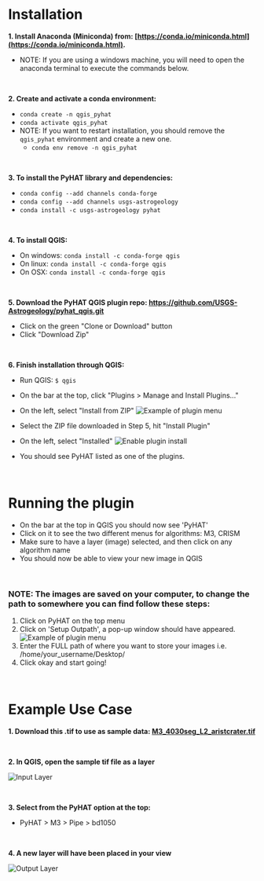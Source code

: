 # Installation

**1. Install Anaconda (Miniconda) from: [https://conda.io/miniconda.html](https://conda.io/miniconda.html).**
        
   * NOTE: If you are using a windows machine, you will need to open the anaconda terminal to execute the commands below.

&nbsp;&nbsp;


**2. Create and activate a conda environment:**
   * `conda create -n qgis_pyhat`
   * `conda activate qgis_pyhat`
   *  NOTE: If you want to restart installation, you should remove the `qgis_pyhat` environment and create a new one.
      * `conda env remove -n qgis_pyhat`

&nbsp;&nbsp;


**3. To install the PyHAT library and dependencies:**
   * `conda config --add channels conda-forge`
   * `conda config --add channels usgs-astrogeology`
   * `conda install -c usgs-astrogeology pyhat`

&nbsp;&nbsp;


**4. To install QGIS:**
   * On windows: `conda install -c conda-forge qgis`
   * On linux: `conda install -c conda-forge qgis`
   * On OSX: `conda install -c conda-forge qgis`


&nbsp;&nbsp;


**5. Download the PyHAT QGIS plugin repo: <https://github.com/USGS-Astrogeology/pyhat_qgis.git>**
   * Click on the green "Clone or Download" button
   * Click "Download Zip"


&nbsp;&nbsp;


**6. Finish installation through QGIS:**

   * Run QGIS: `$ qgis`

   * On the bar at the top, click "Plugins > Manage and Install Plugins..."

   * On the left, select "Install from ZIP"
   ![Example of plugin menu](https://raw.githubusercontent.com/wiki/USGS-Astrogeology/PyHAT/images/plugin_menu.png)

   * Select the ZIP file downloaded in Step 5, hit "Install Plugin"

   * On the left, select "Installed"
   ![Enable plugin install](https://raw.githubusercontent.com/wiki/USGS-Astrogeology/PyHAT/images/plugin_installed.png)

   * You should see PyHAT listed as one of the plugins.

&nbsp;&nbsp;

# Running the plugin


* On the bar at the top in QGIS you should now see 'PyHAT'
* Click on it to see the two different menus for algorithms: M3, CRISM
* Make sure to have a layer (image) selected, and then click on any algorithm name
* You should now be able to view your new image in QGIS

&nbsp;&nbsp;

### NOTE: The images are saved on your computer, to change the path to somewhere you can find follow these steps: 
1. Click on PyHAT on the top menu
2. Click on 'Setup Outpath', a pop-up window should have appeared.
      ![Example of plugin menu](https://raw.githubusercontent.com/wiki/USGS-Astrogeology/PyHAT/images/plugin_outpath.png)
3. Enter the FULL path of where you want to store your images i.e. /home/your_username/Desktop/
4. Click okay and start going! 

&nbsp;&nbsp;

# Example Use Case

**1. Download this .tif to use as sample data: [M3_4030seg_L2_aristcrater.tif](https://github.com/USGS-Astrogeology/PyHAT/wiki/files/M3_4030seg_L2_aristcrater.tif)**

&nbsp;&nbsp;

**2. In QGIS, open the sample tif file as a layer**

 ![Input Layer](https://raw.githubusercontent.com/wiki/USGS-Astrogeology/PyHAT/images/input.png)

&nbsp;&nbsp;

**3. Select from the PyHAT option at the top:**

   * PyHAT > M3 > Pipe > bd1050

&nbsp;&nbsp;&nbsp;&nbsp;


**4. A new layer will have been placed in your view**

  ![Output Layer](https://raw.githubusercontent.com/wiki/USGS-Astrogeology/PyHAT/images/output.png)

